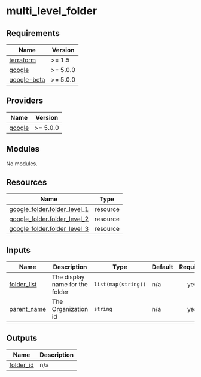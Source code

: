 # multi_level_folder

<!-- BEGINNING OF PRE-COMMIT-TERRAFORM DOCS HOOK -->
## Requirements

| Name | Version |
|------|---------|
| <a name="requirement_terraform"></a> [terraform](#requirement\_terraform) | >= 1.5 |
| <a name="requirement_google"></a> [google](#requirement\_google) | >= 5.0.0 |
| <a name="requirement_google-beta"></a> [google-beta](#requirement\_google-beta) | >= 5.0.0 |

## Providers

| Name | Version |
|------|---------|
| <a name="provider_google"></a> [google](#provider\_google) | >= 5.0.0 |

## Modules

No modules.

## Resources

| Name | Type |
|------|------|
| [google_folder.folder_level_1](https://registry.terraform.io/providers/hashicorp/google/latest/docs/resources/folder) | resource |
| [google_folder.folder_level_2](https://registry.terraform.io/providers/hashicorp/google/latest/docs/resources/folder) | resource |
| [google_folder.folder_level_3](https://registry.terraform.io/providers/hashicorp/google/latest/docs/resources/folder) | resource |

## Inputs

| Name | Description | Type | Default | Required |
|------|-------------|------|---------|:--------:|
| <a name="input_folder_list"></a> [folder\_list](#input\_folder\_list) | The display name for the folder | `list(map(string))` | n/a | yes |
| <a name="input_parent_name"></a> [parent\_name](#input\_parent\_name) | The Organization id | `string` | n/a | yes |

## Outputs

| Name | Description |
|------|-------------|
| <a name="output_folder_id"></a> [folder\_id](#output\_folder\_id) | n/a |
<!-- END OF PRE-COMMIT-TERRAFORM DOCS HOOK -->
